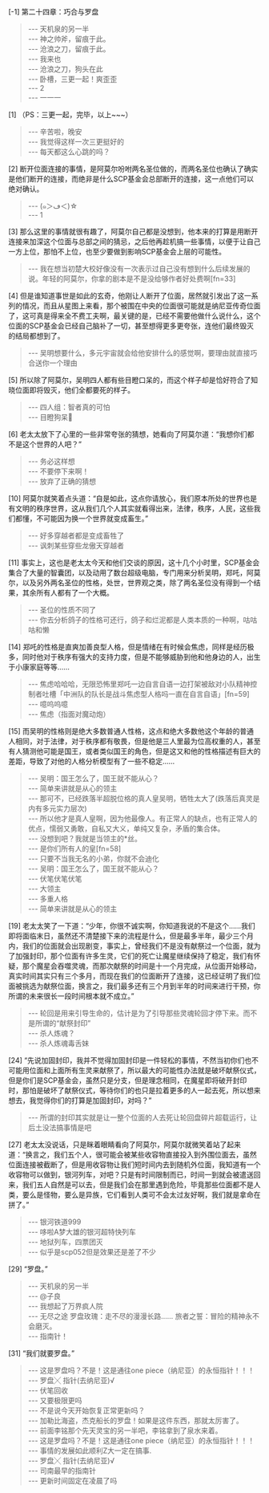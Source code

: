 
[-1] 第二十四章：巧合与罗盘
>--- 天机泉的另一半<br>
>--- 神之帅斧，留痕于此。<br>
>--- 沧浪之刀，留痕于此。<br>
>--- 我来也<br>
>--- 沧浪之刀，狗头在此<br>
>--- 卧槽，三更一起！爽歪歪<br>
>--- 2<br>
>--- 一一一<br>

[1] （PS：三更一起，完毕，以上~~~）
>--- 辛苦啦，晚安<br>
>--- 我觉得这样一次三更挺好的<br>
>--- 每天都这么心跳的吗？<br>

[2] 断开位面连接的事情，是阿莫尔吩咐两名圣位做的，而两名圣位也确认了确实是他们断开的连接，而绝非是什么SCP基金会总部断开的连接，这一点他们可以绝对确认。
>--- (๑＞ڡ＜)☆<br>
>--- 1<br>

[3] 那么这里的事情就很有趣了，阿莫尔自己都是没想到，他本来的打算是用断开连接来加深这个位面与总部之间的猜忌，之后他再趁机搞一些事情，以便于让自己一方上位，那怕不上位，也至少要做到影响SCP基金会上层的可能性。
>--- 我在想当初楚大校好像没有一次表示过自己没有想到什么后续发展的说。年轻的阿莫尔，你拿的剧本是不是没给够作者好处费啊[fn=33]<br>

[4] 但是谁知道事世是如此的玄奇，他刚让人断开了位面，居然就引发出了这一系列的情况，而且从星图上来看，那个被围在中央的位面很可能就是纳尼亚传奇位面了，这可真是得来全不费工夫啊，最关键的是，已经不需要他做什么说什么，这个位面的SCP基金会已经自己脑补了一切，甚至想得更多更夸张，连他们最终毁灭的结局都想到了。
>--- 吴明想要什么，多元宇宙就会给他安排什么的感觉啊，要理由就直接巧合送你一个理由<br>

[5] 所以除了阿莫尔，吴明四人都有些目瞪口呆的，而这个样子却是恰好符合了知晓位面即将毁灭，他们全都要死的样子。
>--- 四人组：智者真的可怕<br>
>--- 目瞪狗呆🐶<br>

[6] 老太太放下了心里的一些非常夸张的猜想，她看向了阿莫尔道：“我想你们都不是这个世界的人吧？”
>--- 务必这样想<br>
>--- 不要停下来啊！<br>
>--- 放弃了正确的猜想<br>

[10] 阿莫尔就笑着点头道：“自是如此，这点你请放心，我们原本所处的世界也是有文明的秩序世界，这从我们几个人其实就看得出来，法律，秩序，人民，这些我们都懂，不可能因为换一个世界就变成畜生。”
>--- 好多穿越者都是变成畜牲了<br>
>--- 讽刺某些穿些龙傲天穿越者<br>

[11] 事实上，这也是老太太今天和他们交谈的原因，这十几个小时里，SCP基金会集合了大量的智囊团，以及动用了数台超级电脑，专门用来分析吴明，郑吒，阿莫尔，以及另外两名圣位的性格，处世，世界观之类，除了两名圣位没有得到一个结果，其余所有人都有了一个大概。
>--- 圣位的性质不同了<br>
>--- 你去分析鸽子的性格可还行，鸽子和烂泥都是人类本质的一种啊，咕咕咕和懒<br>

[14] 郑吒的性格是直爽加善良型人格，但是情绪在有时候会焦虑，同样是经历极多，同时他对于秩序有强大的支持力度，但是不能够威胁到他和他身边的人，出生于小康家庭等等……
>--- 焦虑哈哈哈，无限恐怖里郑吒一边自言自语一边打架被敌对小队精神控制者吐槽「中洲队的队长是战斗焦虑型人格吗一直在自言自语」[fn=59]<br>
>--- 噫呜呜噫<br>
>--- 焦虑（指面对魔动炮）<br>

[15] 而吴明的性格则是绝大多数普通人性格，这点和绝大多数他这个年龄的普通人相同，对于法律，对于秩序都有敬畏，但是他是三人里最为位高权重的人，甚至有人猜测他可能是国王，或者类似国王的角色，但是这又和他的性格描述有巨大的差距，导致了对他的人格分析模型有了一些不稳定……
>--- 吴明：国王怎么了，国王就不能从心？<br>
>--- 简单来讲就是从心的领主<br>
>--- 那可不，已经跌落半超脱位格的真人皇吴明，牺牲太大了(跌落后真灵是内有多元实力层次)<br>
>--- 所以他才是真人皇啊，因为他最像人。有正常人的缺点，也有正常人的优点，懦弱又勇敢，自私又大义，单纯又复杂，矛盾的集合体。<br>
>--- 没想到吧？我就是当领主的*丝。<br>
>--- 是你们所有人的皇[fn=58]<br>
>--- 只要不当我无名的小弟，你就不会迪化<br>
>--- 吴明：国王怎么了，国王就不能从心？<br>
>--- 伏笔伏笔伏笔<br>
>--- 大领主<br>
>--- 多重人格<br>
>--- 简单来讲就是从心的领主<br>

[19] 老太太笑了一下道：“少年，你很不诚实啊，你知道我说的不是这个……我们即将面临末日，虽然还不清楚接下来的流程是什么，但是最多半年，最少三个月内，我们的位面就会出现剧变，事实上，曾经我们不是没有献祭过一个位面，就为了加强封印，那个位面有许多生灵，它们的死亡让魔星继续保持了稳定，我们有怀疑，那个魔星会吞噬灵魂，而那次献祭的时间是十一个月完成，从位面开始移动，真实时间其实只有三个多月，而现在我们的位面断开了连接，这已经证明了我们位面被挑选为献祭位面，换言之，我们最多还有三个月到半年的时间来进行干预，你所谓的未来很长一段时间根本就不成立。”
>--- 轮回是用来引导生命的，估计是为了引导那些灵魂轮回才停下来。而不是所谓的“献祭封印”<br>
>--- 杀人炼魂？<br>
>--- 杀人炼魂毒舌妹<br>

[24] “先说加固封印，我并不觉得加固封印是一件轻松的事情，不然当初你们也不可能用位面和上面所有生灵来献祭了，所以最大的可能性办法就是破坏献祭仪式，但是你们是SCP基金会，虽然只是分支，但是理念相同，在魔星即将破开封印时，那怕是破坏了献祭仪式，等待你们的也只是拉着更多的人一起去死，所以想来想去，我觉得你们的打算是加固封印，对吗？”
>--- 所谓的封印其实就是让一整个位面的人去死让轮回盘碎片超载运行，让后土没法搞事情是吧<br>

[27] 老太太没说话，只是眯着眼睛看向了阿莫尔，阿莫尔就微笑着站了起来道：“换言之，我们五个人，很可能会被某些收容物直接投入到外围位面去，虽然位面连接被截断了，但是用收容物让我们短时间内去到随机外位面，我知道有一个收容物可以做到，银河列车，对吧？只是有时间限制而已，时间一到就会被遣送回来，我们五人自然是可以去，但是我们会在那里遇到危险，毕竟那些位面都不是人类，要么是怪物，要么是异族，它们看到人类可不会太过友好啊，我们就是拿命在拼了。”
>--- 银河铁道999<br>
>--- 哆啦A梦大雄的银河超特快列车<br>
>--- 地狱列车，四票团灭<br>
>--- 似乎是scp052但是效果还是差了不少<br>

[29] “罗盘。”
>--- 天机泉的另一半<br>
>--- @子良<br>
>--- 我想起了万界疯人院<br>
>--- 无尽之途
罗盘玫瑰：走不尽的漫漫长路……
旅者之誓：冒险的精神永不会磨灭。<br>
>--- 指南针！<br>

[31] “我们就要罗盘。”
>--- 这是罗盘吗？不是！这是通往one piece（纳尼亚）的永恒指针！！！<br>
>--- 罗盘╳
指针(去纳尼亚)√<br>
>--- 伏笔回收<br>
>--- 又要极限更吗<br>
>--- 不是说今天开始恢复正常更新吗？<br>
>--- 加勒比海盗，杰克船长的罗盘！如果是这件东西，那就太厉害了。<br>
>--- 前面李铭那个先天灵宝的另一半吧，李铭拿到了泉水来着。<br>
>--- 这是罗盘吗？不是！这是通往one piece（纳尼亚）的永恒指针！！！<br>
>--- 事情的发展如此顺利Z大一定在搞事.<br>
>--- 罗盘╳
指针(去纳尼亚)√<br>
>--- 司南最早的指南针<br>
>--- 更新时间固定在凌晨了吗<br>
